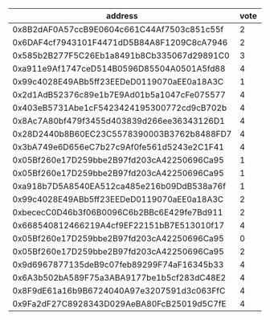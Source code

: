 address|vote|timestamp|signature
---|---|---|---
0x8B2dAF0A57ccB9E0604c661C44Af7503c851c55f|2|1611060155|0x157dd3d2be47cd70cae39672d713b942e3b138ae4a500b690b04c7e18aebe11358d7a69a9e4145305418637a55410f64c5fb779082a385bb4bd5d87a83919e171b
0x6DAF4cf7943101F4471dD5B84A8F1209C8cA7946|2|1611060636|0x20018a9739008fe7d8380db8671556561e799fe86e04857d80d6395d24d337c64467111c884bba595d0e8cff6415b895f5ed0a9c5ce538957d600fd4cfdd6cf51b
0x585b2B277F5C26Eb1a8491b8Cb335067d29891C0|3|1611067219|0x87b7cbcafbecfc6bba4f979a96156b8b764f2f79e02e6de2d57a45ad855effb6786888e31bce322a53d08aa17e28b0742c71835a1270f709a9d46ec8922b54b01b
0xa911e9Af1747ceD514B0596D85504A0501A5fd88|4|1611070391|0xa446aa3414fc9017d37407f25085d322709b083555a6ad3518014a61d687dd39263f521d95e49aa2b760f6c3908bd53f036b0fdbe4e48fe40861a9dada5b28861b
0x99c4028E49ABb5ff23EEDeD0119070aEE0a18A3C|1|1611080863|0x228c8ece758b38271a227b8385ac2aa7355639a420e390813dbe25fe990f61ff2f4230e72e45a293aa005238e377a1c67f45649d06d80c8d1b6fbc717da404b71c
0x2d1AdB52376c89e1b7E9Ad01b5a1047cFe075577|4|1611084947|0x31ba91d5ed7d7225bcda1923f64d8e09fa04096faad04f7ed4588db6dccbc4ef12a10874a6113da10e4bec8f2fb99ac9e06de4934d0ac034e6ad87291f2437231b
0x403eB5731Abe1cF5423424195300772cd9cB702b|4|1611085299|0xdec74b8771b3d0ec774e93b6d8dd1fe490e8af31700df072e9edd90ad0e5b39c6fe64695b6bfd025946bdc0be04f2ce764f239e9a67342511375f78abf85592f1c
0x8Ac7A80bf479f3455d403839d266ee36343126D1|4|1611085429|0xb270d1e51f93d5ce86ea5baf755567247d92ec5e9cc4f50400ecfff04880922c6639ab37067d837ec2dd8e69e1bc6c8e2864ecda40a10da83347100f1b67343c1b
0x28D2440b8B60EC23C5578390003B3762b8488FD7|4|1611085818|0xd2c16c84931a8a640813e7093d1b5c9df97f28b61eacdd5a035d3f4115606aa84c62957270bc5f57da9c706f9c97e63f1414dcd45111c4dd96dca119ab73032d1c
0x3bA749e6D656eC7b27c9Af0fe561d5243e2C1F41|4|1611085884|0xfd814316fa057ffc0e97fa010427c1b9edfe4a221d484a8906257ffa7b2ce8fc6cba16219dbce2f5c420520a019a8506564c8f2903b86638ceb3b5bf01db696f1c
0x05Bf260e17D259bbe2B97fd203cA42250696Ca95|1|1611094595|0xbcdc3a23e05ed3902fc17975f959b18e09b32525333340585e5d6ae11ea018932593300a75f053680f7289efb599e1e6f1b76fe976a67ce04d793c026c095b1a1c
0x05Bf260e17D259bbe2B97fd203cA42250696Ca95|1|1611094613|0xb4014f3f1e83bb0843eeb486fa989d8e0de416990aeadaa3b106c05e5ebbe3c1339a36635839a76df84659407135da8632ab9506ea9c0ce104c03e3b5b8532001c
0xa918b7D5A8540EA512ca485e216b09DdB538a76f|1|1611095249|0xb5cd1eb817ce693e48a3b30e9a452c79d5c51c61790d703053dfad1a167a9cc257f4656701e9a13f8d79fd5daaf9f8030862cd74c5d0f8d34d21f8ec062b74cb1c
0x99c4028E49ABb5ff23EEDeD0119070aEE0a18A3C|2|1611125376|0xd8a7675f37024f35b7e3718cf8bf7e12a8c4f67fce35935a4973010c3a34e22d7a423687c5cbd6b71f52825b94a83946e76c49d37c52d9c8279a58001dc2deef1c
0xbececC0D46b3f06B0096C6b2BBc6E429fe7Bd911|2|1611125834|0x3fe888ced1f39d3857c0491b23759d7cf5e23bc15b50681770d4211643d715264d55c75376111729b47b723e403a8aefd902bba490dfa0293f824cf4ce87d1bf1c
0x668540812466219A4cf9EF22151bB7E513010f17|4|1611126444|0xdd9cae2d6dbf0f4115197042e28a9769539af62e33f21ff3dba90c45b734be6549018a074d2b636b22494021942816eae70b801a12b6f15c107ccd893d8740851c
0x05Bf260e17D259bbe2B97fd203cA42250696Ca95|0|1611132100|0xf3fc83c857b2a06caebf40a3149aa49c30453a5202b554d71a10eb3510a1dd6061354512ee08423617ae1d7f03cb2d90261413d0caa15544fd0951b74243935f1b
0x05Bf260e17D259bbe2B97fd203cA42250696Ca95|2|1611132112|0xc4ed64b94c0fbbe10c00b48d9346c0ba61f48b3a8c224e3c158d2305898593c36fe34ab69bcefdd1000fbbbe69ffecb71fd6ce9a77e639d4c697643d52bc1a9d1b
0x9d6967877135deB9c07feb89299F74aF16345b33|4|1611137441|0x423918a6c3b3b0a64fe7386afb2c5f81c7a20248bb67715d9a0bd97002c815d11ff5bd405a553eecf36659d225090ab7c27dc66f8d3809b74ff166577c805ab01b
0x6A3b502bA589F75a3ABA9177be1b5cf283dC48E2|4|1611137453|0xc83a96688f0a64f6ead38fcd2c16ff8b8747476fa54efa43a827f0dfa8c8b8543302c12c6f601d23e50f0b1ec149c8ae47c41c82b01bb47d15936978011c573b1b
0x8F9dE61a16b9B6724040A97e3207591d3c063FfC|4|1611137466|0x5059b50b586a8af2a6faa6b9cb10008132dd4483f736faeff0de67e3a44e1b0a480a8c32bda7efb8f91c959e9c181f225333683b282780a30a1ed0be37fa88bf1c
0x9Fa2dF27C8928343D029AeBA80FcB25019d5C7fE|4|1611137479|0x90f9081e0121ea1b7e613751682775b36aa6a212e820ea22889877f9b9ed243327a9a30b2122ec4af85fc6f3801a2372f51f744b96f466ba7b40902c068bb4081c